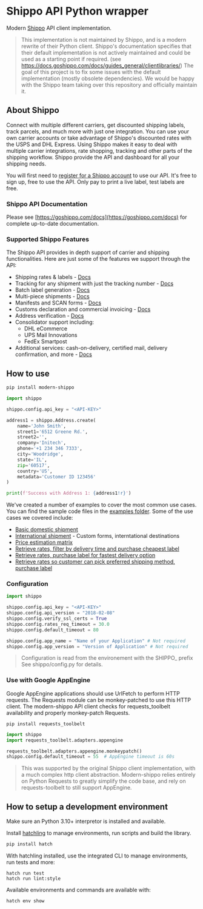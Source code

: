 # Shippo API Python wrapper

Modern [Shippo](https://goshippo.com) API client implementation.

> This implementation is not maintained by Shippo, and is a modern rewrite of their Python client.
> Shippo's documentation specifies that their default implementation is not actively maintained and could be
> used as a starting point if required. (see https://docs.goshippo.com/docs/guides_general/clientlibraries/)
> The goal of this project is to fix some issues with the default implementation (mostly obsolete dependencies).
> We would be happy with the Shippo team taking over this repository and officially maintain it.


## About Shippo

Connect with multiple different carriers, get discounted shipping labels, track parcels, and much more with just one integration.
You can use your own carrier accounts or take advantage of Shippo's discounted rates with the USPS and DHL Express.
Using Shippo makes it easy to deal with multiple carrier integrations, rate shopping, tracking and other parts of the shipping workflow.
Shippo provide the API and dashboard for all your shipping needs.

You will first need to [register for a Shippo account](https://goshippo.com/) to use our API. It's free to sign up, free to use the API. Only pay to print a live label, test labels are free.

### Shippo API Documentation

Please see [https://goshippo.com/docs](https://goshippo.com/docs) for complete up-to-date documentation.

### Supported Shippo Features

The Shippo API provides in depth support of carrier and shipping functionalities. Here are just some of the features we support through the API:

- Shipping rates & labels - [Docs](https://goshippo.com/docs/first-shipment)
- Tracking for any shipment with just the tracking number - [Docs](https://goshippo.com/docs/tracking)
- Batch label generation - [Docs](https://goshippo.com/docs/batch)
- Multi-piece shipments - [Docs](https://goshippo.com/docs/multipiece)
- Manifests and SCAN forms - [Docs](https://goshippo.com/docs/manifests)
- Customs declaration and commercial invoicing - [Docs](https://goshippo.com/docs/international)
- Address verification - [Docs](https://goshippo.com/docs/address-validation)
- Consolidator support including:
  - DHL eCommerce
  - UPS Mail Innovations
  - FedEx Smartpost
- Additional services: cash-on-delivery, certified mail, delivery confirmation, and more - [Docs](https://goshippo.com/docs/reference#shipment-extras)


## How to use

```bash
pip install modern-shippo
```

```python
import shippo

shippo.config.api_key = "<API-KEY>"

address1 = shippo.Address.create(
    name='John Smith',
    street1='6512 Greene Rd.',
    street2='',
    company='Initech',
    phone='+1 234 346 7333',
    city='Woodridge',
    state='IL',
    zip='60517',
    country='US',
    metadata='Customer ID 123456'
)

print(f'Success with Address 1: {address1!r}')
```

We've created a number of examples to cover the most common use cases. You can find the sample code files in the [examples folder](examples/).
Some of the use cases we covered include:

- [Basic domestic shipment](examples/basic-shipment.py)
- [International shipment](examples/international-shipment.py) - Custom forms, interntational destinations
- [Price estimation matrix](examples/estimate-shipping-prices.py)
- [Retrieve rates, filter by delivery time and purchase cheapest label](examples/filter-by-delivery-time.py)
- [Retrieve rates, purchase label for fastest delivery option](examples/purchase-fastest-service.py)
- [Retrieve rates so customer can pick preferred shipping method, purchase label](examples/get-rates-to-show-customer.py)


### Configuration

```python
import shippo

shippo.config.api_key = "<API-KEY>"
shippo.config.api_version = "2018-02-08"
shippo.config.verify_ssl_certs = True
shippo.config.rates_req_timeout = 30.0
shippo.config.default_timeout = 80

shippo.config.app_name = "Name of your Application" # Not required
shippo.config.app_version = "Version of Application" # Not required
```

> Configuration is read from the environement with the SHIPPO_ prefix
> See shippo/config.py for details.

### Use with Google AppEngine

Google AppEngine applications should use UrlFetch to perform HTTP requests.
The Requests module can be monkey-patched to use this HTTP client.
The modern-shippo API client checks for requests_toolbelt availability and properly monkey-patch Requests.

```shell
pip install requests_toolbelt
```

```python
import shippo
import requests_toolbelt.adapters.appengine

requests_toolbelt.adapters.appengine.monkeypatch()
shippo.config.default_timeout = 55  # AppEngine timeout is 60s
```

> This was supported by the original Shippo client implementation, with a much complex http client abstraction.
> Modern-shippo relies entirely on Python Requests to greatly simplify the code base, and rely on requests-toolbelt
> to still support AppEngine.


## How to setup a development environment

Make sure an Python 3.10+ interpretor is installed and available.

Install [hatchling](https://hatch.pypa.io/) to manage environments, run scripts and build the library.

```bash
pip install hatch
```

With hatchling installed, use the integrated CLI to manage environments, run tests and more:

```shell
hatch run test
hatch run lint:style
```

Available environments and commands are available with:

```shell
hatch env show
```
